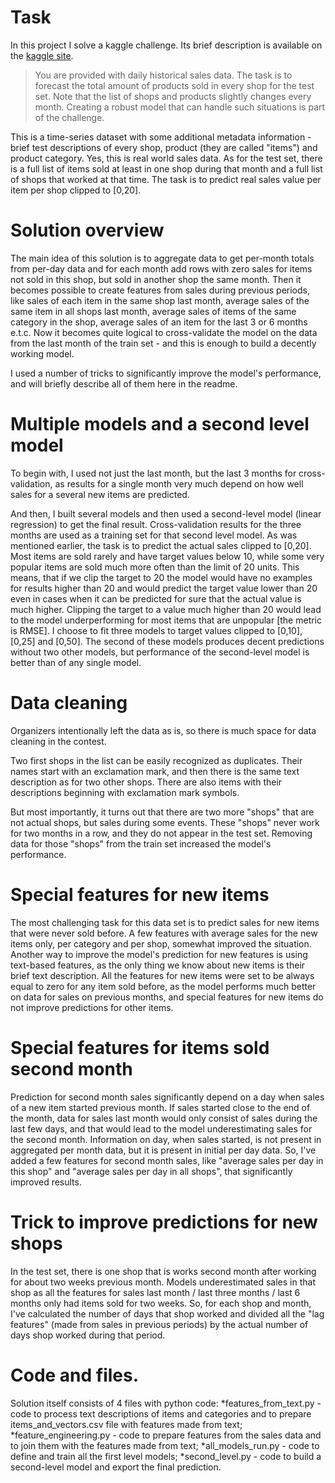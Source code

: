 # Task
In this project I solve a kaggle challenge. Its brief description is available on the [kaggle site](https://www.kaggle.com/c/competitive-data-science-predict-future-sales/data).
>You are provided with daily historical sales data. The task is to forecast the total amount of products sold in every shop for the test set. Note that the list of shops and products slightly changes every month. Creating a robust model that can handle such situations is part of the challenge.

This is a time-series dataset with some additional metadata information - brief test descriptions of every shop, product (they are called "items") and product category. Yes, this is real world sales data. As for the test set, there is a full list of items sold at least in one shop during that month and a full list of shops that worked at that time. The task is to predict real sales value per item per shop clipped to [0,20].

# Solution overview
The main idea of this solution is to aggregate data to get per-month totals from per-day data and for each month add rows with zero sales for items not sold in this shop, but sold in another shop the same month. Then it becomes possible to create features from sales during previous periods, like sales of each item in the same shop last month, average sales of the same item in all shops last month, average sales of items of the same category in the shop, average sales of an item for the last 3 or 6 months e.t.c. Now it becomes quite logical to cross-validate the model on the data from the last month of the train set - and this is enough to build a decently working model. 

I used a number of tricks to significantly improve the model's performance, and will briefly describe all of them here in the readme.

# Multiple models and a second level model
To begin with, I used not just the last month, but the last 3 months for cross-validation, as results for a single month very much depend on how well sales for a several new items are predicted.

And then, I built several models and then used a second-level model (linear regression) to get the final result. Cross-validation results for the three months are used as a training set for that second level model.
As was mentioned earlier, the task is to predict the actual sales clipped to [0,20]. Most items are sold rarely and have target values below 10, while some very popular items are sold much more often than the limit of 20 units. This means, that if we clip the target to 20 the model would have no examples for results higher than 20 and would predict the target value lower than 20 even in cases when it can be predicted for sure that the actual value is much higher. Clipping the target to a value much higher than 20 would lead to the model underperforming for most items that are unpopular [the metric is RMSE]. I choose to fit three models to target values clipped to [0,10], [0,25] and [0,50]. The second of these models produces decent predictions without two other models, but performance of the second-level model is better than of any single model.

# Data cleaning
Organizers intentionally left the data as is, so there is much space for data cleaning in the contest. 

Two first shops in the list can be easily recognized as duplicates.  Their names start with an exclamation mark, and then there is the same text description as for two other shops. There are also items with their descriptions beginning with exclamation mark symbols.

But most importantly, it turns out that there are two more "shops" that are not actual shops, but sales during some events. These "shops" never work for two months in a row, and they do not appear in the test set. Removing data for those "shops" from the train set increased the model's performance.

# Special features for new items
The most challenging task for this data set is to predict sales for new items that were never sold before. A few features with average sales for the new items only, per category and per shop, somewhat improved the situation. Another way to improve the model's prediction for new features is using text-based features, as the only thing we know about new items is their brief text description. All the features for new items were set to be always equal to zero for any item sold before, as the model performs much better on data for sales on previous months, and special features for new items do not improve predictions for other items.

# Special features for items sold second month
Prediction for second month sales significantly depend on a day when sales of a new item started previous month. If sales started close to the end of the month, data for sales last month would only consist of sales during the last few days, and that would lead to the model underestimating sales for the second month. Information on day, when sales started, is not present in aggregated per month data, but it is present in initial per day data. So, I've added a few features for second month sales, like "average sales per day in this shop" and "average sales per day in all shops", that significantly improved results.

# Trick to improve predictions for new shops
In the test set, there is one shop that is works second month after working for about two weeks previous month. Models underestimated sales in that shop as all the features for sales last month / last three months / last 6 months only had items sold for two weeks. So, for each shop and month, I've calculated the number of days that shop worked and divided all the "lag features" (made from sales in previous periods) by the actual number of days shop worked during that period.

# Code and files.
Solution itself consists of 4 files with python code:
*features_from_text.py - code to process text descriptions of items and categories and to prepare items_and_vectors.csv file with features made from text;
*feature_engineering.py - code to prepare features from the sales data and to join them with the features made from text;
*all_models_run.py - code to define and train all the first level models;
*second_level.py - code to build a second-level model and export the final prediction.

